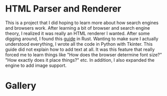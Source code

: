 # HTML Parser and Renderer

This is a project that I did hoping to learn more about how search engines and browsers work. After learning a bit of browser and search engine theory, I realized it was really an HTML renderer I wanted. After some digging around, I found this [guide](https://limpet.net/mbrubeck/2014/08/08/toy-layout-engine-1.html) in Rust. Wanting to make sure I actually understood everything, I wrote all the code in Python with Tkinter. This guide did not explain how to add text at all. It was this feature that really forced me to learn things like "How does the browser determine font size?" "How exactly does it place things?" etc. In addition, I also expanded the engine to add image support.

# Gallery

